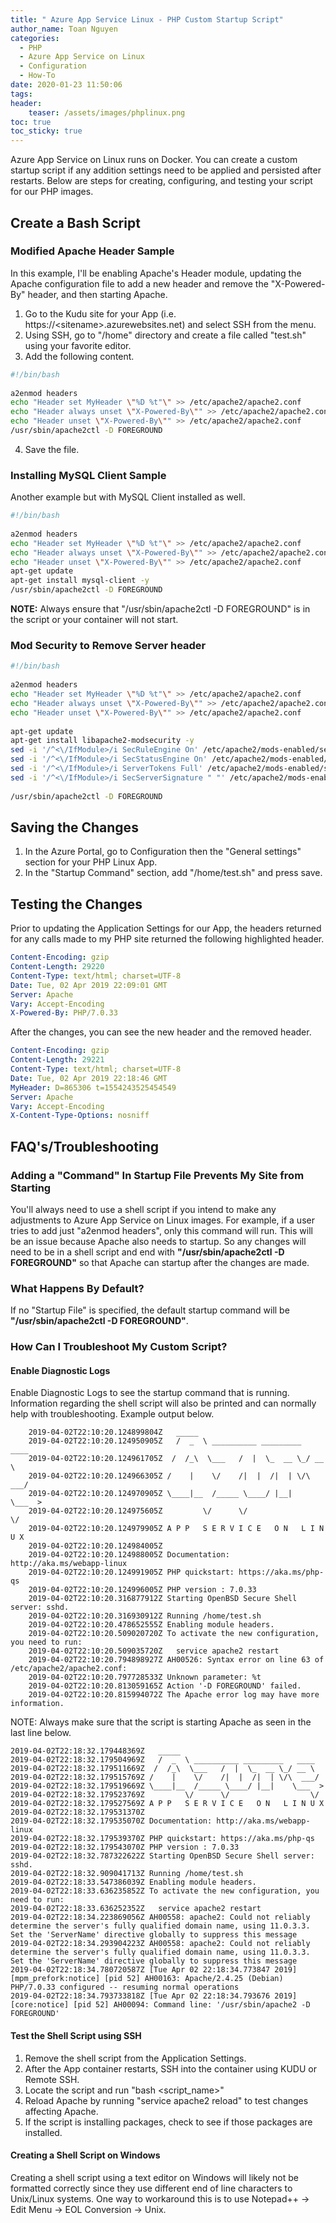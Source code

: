```yaml
---
title: " Azure App Service Linux - PHP Custom Startup Script"
author_name: Toan Nguyen
categories:
  - PHP
  - Azure App Service on Linux
  - Configuration
  - How-To
date: 2020-01-23 11:50:06
tags:
header:
    teaser: /assets/images/phplinux.png
toc: true
toc_sticky: true
---
```


Azure App Service on Linux runs on Docker.  You can create a custom startup script if any addition settings need to be applied and persisted after restarts.  Below are steps for creating, configuring, and testing your script for our PHP images.

## Create a Bash Script

### Modified Apache Header Sample

In this example, I'll be enabling Apache's Header module, updating the Apache configuration file to add a new header and remove the "X-Powered-By" header, and then starting Apache.

1. Go to the Kudu site for your App (i.e. https://\<sitename\>.azurewebsites.net) and select SSH from the menu.
2. Using SSH, go to "/home" directory and create a file called "test.sh" using your favorite editor.
3. Add the following content.

```bash
#!/bin/bash
	
a2enmod headers
echo "Header set MyHeader \"%D %t"\" >> /etc/apache2/apache2.conf
echo "Header always unset \"X-Powered-By\"" >> /etc/apache2/apache2.conf
echo "Header unset \"X-Powered-By\"" >> /etc/apache2/apache2.conf
/usr/sbin/apache2ctl -D FOREGROUND
```
4. Save the file.

### Installing MySQL Client Sample

Another example but with MySQL Client installed as well.

```bash
#!/bin/bash
	
a2enmod headers
echo "Header set MyHeader \"%D %t"\" >> /etc/apache2/apache2.conf
echo "Header always unset \"X-Powered-By\"" >> /etc/apache2/apache2.conf
echo "Header unset \"X-Powered-By\"" >> /etc/apache2/apache2.conf
apt-get update
apt-get install mysql-client -y
/usr/sbin/apache2ctl -D FOREGROUND
```
**NOTE:**  Always ensure that "/usr/sbin/apache2ctl -D FOREGROUND" is in the script or your container will not start.

### Mod Security to Remove Server header

```bash
#!/bin/bash
	
a2enmod headers
echo "Header set MyHeader \"%D %t"\" >> /etc/apache2/apache2.conf
echo "Header always unset \"X-Powered-By\"" >> /etc/apache2/apache2.conf
echo "Header unset \"X-Powered-By\"" >> /etc/apache2/apache2.conf
	
apt-get update
apt-get install libapache2-modsecurity -y
sed -i '/^<\/IfModule>/i SecRuleEngine On' /etc/apache2/mods-enabled/security2.conf
sed -i '/^<\/IfModule>/i SecStatusEngine On' /etc/apache2/mods-enabled/security2.conf
sed -i '/^<\/IfModule>/i ServerTokens Full' /etc/apache2/mods-enabled/security2.conf
sed -i '/^<\/IfModule>/i SecServerSignature " "' /etc/apache2/mods-enabled/security2.conf
	
/usr/sbin/apache2ctl -D FOREGROUND
```
## Saving the Changes

1. In the Azure Portal, go to Configuration then the "General settings" section for your PHP Linux App.
2. In the "Startup Command" section, add "/home/test.sh" and press save.

## Testing the Changes

Prior to updating the Application Settings for our App, the headers returned for any calls made to my PHP site returned the following highlighted header.

```yaml	
Content-Encoding: gzip
Content-Length: 29220
Content-Type: text/html; charset=UTF-8
Date: Tue, 02 Apr 2019 22:09:01 GMT
Server: Apache
Vary: Accept-Encoding
X-Powered-By: PHP/7.0.33
```	
After the changes, you can see the new header and the removed header.

```yaml
Content-Encoding: gzip
Content-Length: 29221
Content-Type: text/html; charset=UTF-8
Date: Tue, 02 Apr 2019 22:18:46 GMT
MyHeader: D=865306 t=1554243525454549
Server: Apache
Vary: Accept-Encoding
X-Content-Type-Options: nosniff
```

## FAQ's/Troubleshooting

### Adding a "Command" In Startup File Prevents My Site from Starting 

You'll always need to use a shell script if you intend to make any adjustments to Azure App Service on Linux images.  For example, if a user tries to add just "a2enmod headers", only this command will run.  This will be an issue because Apache also needs to startup.   So any changes will need to be in a shell script and end with **"/usr/sbin/apache2ctl -D FOREGROUND"** so that Apache can startup after the changes are made.

### What Happens By Default?
If no "Startup File" is specified, the default startup command will be **"/usr/sbin/apache2ctl -D FOREGROUND"**.

### How Can I Troubleshoot My Custom Script?

#### Enable Diagnostic Logs

Enable Diagnostic Logs to see the startup command that is running.  Information regarding the shell script will also be printed and can normally help with troubleshooting.    Example output below.

```log
    2019-04-02T22:10:20.124899804Z   _____                               
    2019-04-02T22:10:20.124950905Z   /  _  \ __________ _________   ____  
    2019-04-02T22:10:20.124961705Z  /  /_\  \___   /  |  \_  __ \_/ __ \ 
    2019-04-02T22:10:20.124966305Z /    |    \/    /|  |  /|  | \/\  ___/ 
    2019-04-02T22:10:20.124970905Z \____|__  /_____ \____/ |__|    \___  >
    2019-04-02T22:10:20.124975605Z         \/      \/                  \/ 
    2019-04-02T22:10:20.124979905Z A P P   S E R V I C E   O N   L I N U X
    2019-04-02T22:10:20.124984005Z 
    2019-04-02T22:10:20.124988005Z Documentation: http://aka.ms/webapp-linux
    2019-04-02T22:10:20.124991905Z PHP quickstart: https://aka.ms/php-qs
    2019-04-02T22:10:20.124996005Z PHP version : 7.0.33
    2019-04-02T22:10:20.316877912Z Starting OpenBSD Secure Shell server: sshd.
    2019-04-02T22:10:20.316930912Z Running /home/test.sh
    2019-04-02T22:10:20.478652555Z Enabling module headers.
    2019-04-02T22:10:20.509020720Z To activate the new configuration, you need to run:
    2019-04-02T22:10:20.509035720Z   service apache2 restart
    2019-04-02T22:10:20.794898927Z AH00526: Syntax error on line 63 of /etc/apache2/apache2.conf:
    2019-04-02T22:10:20.797728533Z Unknown parameter: %t
    2019-04-02T22:10:20.813059165Z Action '-D FOREGROUND' failed.
    2019-04-02T22:10:20.815994072Z The Apache error log may have more information.
```
NOTE: Always make sure that the script is starting Apache as seen in the last line below.

```log
2019-04-02T22:18:32.179448369Z   _____                               
2019-04-02T22:18:32.179504969Z   /  _  \ __________ _________   ____  
2019-04-02T22:18:32.179511669Z  /  /_\  \___   /  |  \_  __ \_/ __ \ 
2019-04-02T22:18:32.179515769Z /    |    \/    /|  |  /|  | \/\  ___/ 
2019-04-02T22:18:32.179519669Z \____|__  /_____ \____/ |__|    \___  >
2019-04-02T22:18:32.179523769Z         \/      \/                  \/ 
2019-04-02T22:18:32.179527569Z A P P   S E R V I C E   O N   L I N U X
2019-04-02T22:18:32.179531370Z 
2019-04-02T22:18:32.179535070Z Documentation: http://aka.ms/webapp-linux
2019-04-02T22:18:32.179539370Z PHP quickstart: https://aka.ms/php-qs
2019-04-02T22:18:32.179543070Z PHP version : 7.0.33
2019-04-02T22:18:32.787322622Z Starting OpenBSD Secure Shell server: sshd.
2019-04-02T22:18:32.909041713Z Running /home/test.sh
2019-04-02T22:18:33.547386039Z Enabling module headers.
2019-04-02T22:18:33.636235852Z To activate the new configuration, you need to run:
2019-04-02T22:18:33.636252352Z   service apache2 restart
2019-04-02T22:18:34.223869056Z AH00558: apache2: Could not reliably determine the server's fully qualified domain name, using 11.0.3.3. Set the 'ServerName' directive globally to suppress this message
2019-04-02T22:18:34.293904223Z AH00558: apache2: Could not reliably determine the server's fully qualified domain name, using 11.0.3.3. Set the 'ServerName' directive globally to suppress this message
2019-04-02T22:18:34.780720587Z [Tue Apr 02 22:18:34.773847 2019] [mpm_prefork:notice] [pid 52] AH00163: Apache/2.4.25 (Debian) PHP/7.0.33 configured -- resuming normal operations
2019-04-02T22:18:34.793733818Z [Tue Apr 02 22:18:34.793676 2019] [core:notice] [pid 52] AH00094: Command line: '/usr/sbin/apache2 -D FOREGROUND'
```

#### Test the Shell Script using SSH

1. Remove the shell script from the Application Settings.
2. After the App container restarts, SSH into the container using KUDU or Remote SSH.
3. Locate the script and run "bash <script_name>"
4. Reload Apache by running "service apache2 reload" to test changes affecting Apache.
5. If the script is installing packages, check to see if those packages are installed.

#### Creating a Shell Script on Windows

Creating a shell script using a text editor on Windows will likely not be formatted correctly since they use different end of line characters to Unix/Linux systems.  One way to workaround this is to use Notepad++ -> Edit Menu -> EOL Conversion -> Unix.

